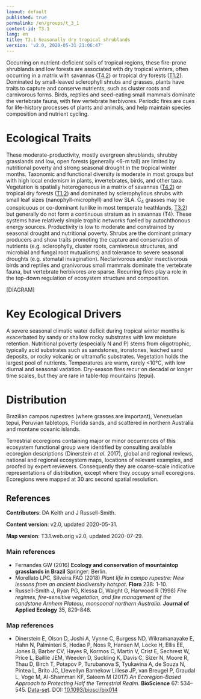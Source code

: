 ```yaml
---
layout: default
published: true
permalink: /en/groups/t_3_1
content-id: T3.1
lang: en
title: T3.1 Seasonally dry tropical shrublands
version: 'v2.0, 2020-05-31 21:06:47'
---
```


Occurring on nutrient-deficient soils of tropical regions, these fire-prone shrublands and low forests are associated with dry tropical winters, often occurring in a matrix with savannas ([T4.2](/explore/groups/T4.2)) or tropical dry forests ([T1.2](/explore/groups/T1.2)). Dominated by small-leaved sclerophyll shrubs and grasses, plants have traits to capture and conserve nutrients, such as cluster roots and carnivorous forms. Birds, reptiles and seed-eating small mammals dominate the vertebrate fauna, with few vertebrate herbivores. Periodic fires are cues for life-history processes of plants and animals, and help maintain species composition and nutrient cycling.

# Ecological Traits
 
These moderate-productivity, mostly evergreen shrublands, shrubby grasslands and low, open forests (generally <6-m tall) are limited by nutritional poverty and strong seasonal drought in the tropical winter months. Taxonomic and functional diversity is moderate in most groups but with high local endemism in plants, invertebrates, birds, and other taxa. Vegetation is spatially heterogeneous in a matrix of savannas ([T4.2](/explore/groups/T4.2)) or tropical dry forests ([T1.2](/explore/groups/T1.2)) and dominated by sclerophyllous shrubs with small leaf sizes (nanophyll-microphyll) and low SLA. C<sub>4</sub> grasses may be conspicuous or co-dominant (unlike in most temperate heathlands, [T3.2](/explore/groups/T3.2)) but generally do not form a continuous stratum as in savannas (T4). These systems have relatively simple trophic networks fuelled by autochthonous energy sources. Productivity is low to moderate and constrained by seasonal drought and nutritional poverty. Shrubs are the dominant primary producers and show traits promoting the capture and conservation of nutrients (e.g. sclerophylly, cluster roots, carnivorous structures, and microbial and fungal root mutualisms) and tolerance to severe seasonal droughts (e.g. stomatal invagination). Nectarivorous and/or insectivorous birds and reptiles and granivorous small mammals dominate the vertebrate fauna, but vertebrate herbivores are sparse. Recurring fires play a role in the top-down regulation of ecosystem structure and composition.
 
[DIAGRAM]

# Key Ecological Drivers
 
A severe seasonal climatic water deficit during tropical winter months is exacerbated by sandy or shallow rocky substrates with low moisture retention. Nutritional poverty (especially N and P) stems from oligotrophic, typically acid substrates such as sandstones, ironstones, leached sand deposits, or rocky volcanic or ultramafic substrates. Vegetation holds the largest pool of nutrients. Temperatures are warm, rarely <10°C, with low diurnal and seasonal variation. Dry-season fires recur on decadal or longer time scales, but they are rare in table-top mountains (tepui).
 
# Distribution
 
Brazilian campos rupestres (where grasses are important), Venezuelan tepui, Peruvian tabletops, Florida sands, and scattered in northern Australia and montane oceanic islands.

Terrestrial ecoregions containing major or minor occurrences of this ecosystem functional group were identified by consulting available ecoregion descriptions (Dinerstein _et al._ 2017), global and regional reviews, national and regional ecosystem maps, locations of relevant examples, and proofed by expert reviewers. Consequently they are coarse-scale indicative representations of distribution, except where they occupy small ecoregions. Ecoregions were mapped at 30 arc second spatial resolution.

## References

**Contributors**: DA Keith and J Russell-Smith.

**Content version**: v2.0, updated 2020-05-31.

**Map version**: T3.1.web.orig v2.0, updated 2020-07-29.

### Main references
* Fernandes GW (2016) **Ecology and conservation of mountaintop grasslands in Brazil** Springer: Berlin.
* Morellato LPC, Silveira.FAO  (2018) *Plant life in campo rupestre: New lessons from an ancient biodiversity hotspot*. **Flora** 238: 1-10.
* Russell-Smith J, Ryan PG, Klessa D, Waight G, Harwood R  (1998) *Fire regimes, fire-sensitive vegetation, and fire management of the sandstone Arnhem Plateau, monsoonal northern Australia*. **Journal of Applied Ecology** 35, 829-846.

### Map references
* Dinerstein E, Olson D, Joshi A, Vynne C, Burgess ND, Wikramanayake E, Hahn N, Palminteri S, Hedao P, Noss R, Hansen M, Locke H, Ellis EE, Jones B, Barber CV, Hayes R, Kormos C, Martin V, Crist E, Sechrest W, Price L, Baillie JEM, Weeden D, Suckling K, Davis C, Sizer N, Moore R, Thau D, Birch T, Potapov P, Turubanova S, Tyukavina A, de Souza N, Pintea L, Brito JC, Llewellyn Barnekow Lillesø JP, van Breugel P, Graudal L, Voge M, Al-Shammari KF, Saleem M  (2017) *An Ecoregion-Based Approach to Protecting Half the Terrestrial Realm*. **BioScience** 67: 534–545. [Data-set](https://ecoregions2017.appspot.com/). DOI: [10.1093/biosci/bix014](http://doi.org/10.1093/biosci/bix014)
